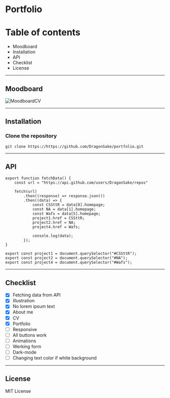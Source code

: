# Portfolio

# Table of contents

* Moodboard
* Installation
* API
* Checklist
* License

***

## Moodboard

![MoodboardCV](https://user-images.githubusercontent.com/40611000/225591696-ed0e60d5-fbf5-474c-930e-0683d8e42ab8.png)

***

## Installation

### Clone the repository

```
git clone https://https://github.com/DragonSake/portfolio.git
```

***

## API

```JS
export function fetchData() {
    const url = "https://api.github.com/users/DragonSake/repos"

    fetch(url)
        .then((response) => response.json())
        .then((data) => {
            const CSSttR = data[0].homepage;
            const NA = data[1].homepage;
            const Wafs = data[5].homepage;
            project1.href = CSSttR;
            project2.href = NA;
            project4.href = Wafs;

            console.log(data);
        });
}

export const project1 = document.querySelector("#CSSttR");
export const project2 = document.querySelector("#NA");
export const project4 = document.querySelector("#Wafs");
```

***

## Checklist

- [X] Fetching data from API
- [X] Illustration
- [X] No lorem ipsum text
- [X] About me
- [X] CV
- [X] Portfolio
- [ ] Responsive
- [ ] All buttons work
- [ ] Animations
- [ ] Werking form
- [ ] Dark-mode
- [ ] Changing text color if white background

***

## License

MIT License
